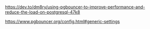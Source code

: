 


https://dev.to/dm8ry/using-pgbouncer-to-improve-performance-and-reduce-the-load-on-postgresql-47k8


https://www.pgbouncer.org/config.html#generic-settings


